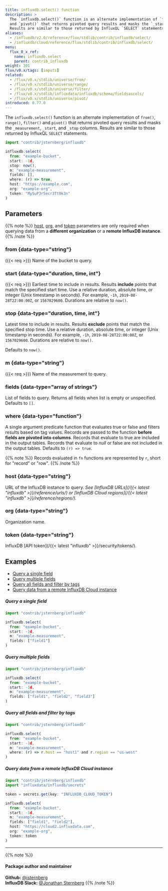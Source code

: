 ```yaml
---
title: influxdb.select() function
description: >
  The `influxdb.select()` function is an alternate implementation of `from()`, `range()`, `filter()`
  and `pivot()` that returns pivoted query results and masks the `_start` and `_stop` column
  Results are similar to those returned by InfluxQL `SELECT` statements.
aliases:
  - /influxdb/v2.0/reference/flux/stdlib/contrib/influxdb/select/
  - /influxdb/cloud/reference/flux/stdlib/contrib/influxdb/select/
menu:
  flux_0_x_ref:
    name: influxdb.select
    parent: contrib_influxdb
weight: 301
flux/v0.x/tags: [inputs]
related:
  - /flux/v0.x/stdlib/universe/from/
  - /flux/v0.x/stdlib/universe/range/
  - /flux/v0.x/stdlib/universe/filter/
  - /flux/v0.x/stdlib/influxdata/influxdb/schema/fieldsascols/
  - /flux/v0.x/stdlib/universe/pivot/
introduced: 0.77.0
---
```


The `influxdb.select()` function is an alternate implementation of `from()`, `range()`, `filter()`
and `pivot()` that returns pivoted query results and masks the `_measurement`, `_start`, and `_stop` columns.
Results are similar to those returned by InfluxQL `SELECT` statements.

```js
import "contrib/jsternberg/influxdb"

influxdb.select(
  from: "example-bucket",
  start: -1d,
  stop: now(),
  m: "example-measurement",
  fields: [],
  where: (r) => true,
  host: "https://example.com",
  org: "example-org",
  token: "MySuP3rSecr3Tt0k3n"
)
```

## Parameters

{{% note %}}
[host](#host), [org](#org), and [token](#token) parameters are only required when
querying data from a **different organization** or a **remote InfluxDB instance**.
{{% /note %}}

### from {data-type="string"}
({{< req >}}) Name of the bucket to query.

### start {data-type="duration, time, int"}
({{< req >}}) Earliest time to include in results.
Results **include** points that match the specified start time.
Use a relative duration, absolute time, or integer (Unix timestamp in seconds).
For example, `-1h`, `2019-08-28T22:00:00Z`, or `1567029600`.
Durations are relative to `now()`.

### stop {data-type="duration, time, int"}
Latest time to include in results.
Results **exclude** points that match the specified stop time.
Use a relative duration, absolute time, or integer (Unix timestamp in seconds).
For example, `-1h`, `2019-08-28T22:00:00Z`, or `1567029600`.
Durations are relative to `now()`.

Defaults to `now()`.

### m {data-type="string"}
({{< req >}}) Name of the measurement to query.

### fields {data-type="array of strings"}
List of fields to query.
Returns all fields when list is empty or unspecified.
Defaults to `[]`.

### where {data-type="function"}
A single argument predicate function that evaluates true or false and filters results based on tag values.
Records are passed to the function **before fields are pivoted into columns**.
Records that evaluate to true are included in the output tables.
Records that evaluate to _null_ or false are not included in the output tables.
Defaults to `(r) => true`.

{{% note %}}
Records evaluated in `fn` functions are represented by `r`, short for "record" or "row".
{{% /note %}}

### host {data-type="string"}
URL of the InfluxDB instance to query.
_See [InfluxDB URLs](/{{< latest "influxdb" >}}/reference/urls/)
or [InfluxDB Cloud regions](/{{< latest "influxdb" >}}/reference/regions/)._

### org {data-type="string"}
Organization name.

### token {data-type="string"}
InfluxDB [API token](/{{< latest "influxdb" >}}/security/tokens/).

## Examples

- [Query a single field](#query-a-single-field)
- [Query multiple fields](#query-multiple-fields)
- [Query all fields and filter by tags](#query-all-fields-and-filter-by-tags)
- [Query data from a remote InfluxDB Cloud instance](#query-data-from-a-remote-influxdb-cloud-instance)

##### Query a single field
```js
import "contrib/jsternberg/influxdb"

influxdb.select(
  from: "example-bucket",
  start: -1d,
  m: "example-measurement",
  fields: ["field1"]
)
```

##### Query multiple fields
```js
import "contrib/jsternberg/influxdb"

influxdb.select(
  from: "example-bucket",
  start: -1d,
  m: "example-measurement",
  fields: ["field1", "field2", "field3"]
)
```

##### Query all fields and filter by tags
```js
import "contrib/jsternberg/influxdb"

influxdb.select(
  from: "example-bucket",
  start: -1d,
  m: "example-measurement",
  where: (r) => r.host == "host1" and r.region == "us-west"
)
```

##### Query data from a remote InfluxDB Cloud instance
```js
import "contrib/jsternberg/influxdb"
import "influxdata/influxdb/secrets"

token = secrets.get(key: "INFLUXDB_CLOUD_TOKEN")

influxdb.select(
  from: "example-bucket",
  start: -1d,
  m: "example-measurement",
  fields: ["field1", "field2"],
  host: "https://cloud2.influxdata.com",
  org: "example-org",
  token: token
)
```

---

{{% note %}}
#### Package author and maintainer
**Github:** [@jsternberg](https://github.com/jsternberg)  
**InfluxDB Slack:** [@Jonathan Sternberg](https://influxdata.com/slack)
{{% /note %}}
